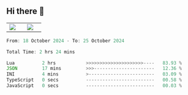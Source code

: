 ## Hi there 👋

<p align="center">
  <table align="center">
  <tr border="none">
  <td width="35%" align="center">
    <img  align="center"  src="http://github-profile-summary-cards.vercel.app/api/cards/stats?username=ricepunk&theme=github_dark" />
  </td>
    
  <td width="65%" align="center">
    <img  align="center"  src="http://github-profile-summary-cards.vercel.app/api/cards/profile-details?username=ricepunk&theme=github_dark" />
  </td>
  </tr>
  </table>
</p>

<!--START_SECTION:waka-->

```typescript
From: 18 October 2024 - To: 25 October 2024

Total Time: 2 hrs 24 mins

Lua          2 hrs           >>>>>>>>>>>>>>>>>>>>>----   83.93 %
JSON         17 mins         >>>----------------------   12.36 %
INI          4 mins          >------------------------   03.09 %
TypeScript   0 secs          -------------------------   00.58 %
JavaScript   0 secs          -------------------------   00.03 %
```

<!--END_SECTION:waka-->
